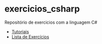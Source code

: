 # exercicios_csharp

Repositório de exercicios com a linguagem C#

- [Tutoriais](docs/assets/videos/README.md)
- [Lista de Exercícios](docs/Lista-64Exercicios.pdf)
